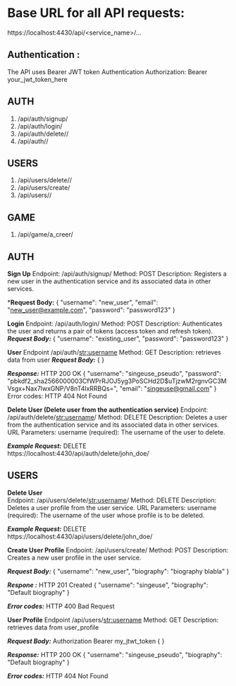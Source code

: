 <h1>Base URL for all API requests:</h1>

https://localhost:4430/api/<service_name>/...

<h2>Authentication :</h2>

The API uses Bearer JWT token Authentication
Authorization: Bearer your_jwt_token_here

<h2>AUTH</h2>

<ol>
  <li>/api/auth/signup/</li>
  <li>/api/auth/login/</li>
  <li>/api/auth/delete/<str:username>/ </li>
  <li>/api/auth/<str:username>/</li>
</ol>

<h2>USERS</h2>

<ol>
  <li>/api/users/delete/<str:username>/</li>
  <li>/api/users/create/</li>
  <li>/api/users/<str:username>/</li>
</ol>

<h2>GAME</h2>

<ol>
  <li>/api/game/a_creer/</li>
</ol>

<h2>AUTH</h2>

**Sign Up**
Endpoint: /api/auth/signup/
Method: POST
Description: Registers a new user in the authentication service and its associated data in other services.
    
***Request Body:** 
    {
        "username": "new_user",
        "email": "new_user@example.com",
        "password": "password123"
    }

**Login**
    Endpoint: /api/auth/login/
    Method: POST
    Description: Authenticates the user and returns a pair of tokens (access token and refresh token).
***Request Body:***
    {
        "username": "existing_user",
        "password": "password123"
    }

**User** 
    Endpoint /api/auth/<str:username>
    Method: GET 
    Description: retrieves data from user
***Request Body:***
    {
    }

***Response:***
    HTTP 200 OK
    {
    "username": "singeuse_pseudo",
    "password": "pbkdf2_sha256$600000$3CfWPrRJOJ5yg3PoSCHd2D$uTjzwM2rgnvGC3MVsgx+Nax7lwxGNP/V8nT4lxRRBQs=",
    "email": "singeuse@gmail.com"
    }
    Error codes:
    HTTP 404 Not Found

**Delete User (Delete user from the authentication service)**
    Endpoint: /api/auth/delete/<str:username>/
    Method: DELETE
    Description: Deletes a user from the authentication service and its associated data in other services.
    URL Parameters:
        username (required): The username of the user to delete.

***Example Request:***
    DELETE https://localhost:4430/api/auth/delete/john_doe/


<h2>USERS</h2>

**Delete User**  
    Endpoint: /api/users/delete/<str:username>/
    Method: DELETE
    Description: Deletes a user profile from the user service.
    URL Parameters:
        username (required): The username of the user whose profile is to be deleted.

***Example Request:***
        DELETE https://localhost:4430/api/users/delete/john_doe/


**Create User Profile**
    Endpoint: /api/users/create/
    Method: POST
    Description: Creates a new user profile in the user service.

***Request Body:***
    {
        "username": "new_user",
        "biography": "biography blabla"
    }
    
***Respone :***
    HTTP 201 Created
    {
        "username": "singeuse",
        "biography": "Default biography"
    }
    
***Error codes:***
    HTTP 400 Bad Request

**User Profile**
    Endpoint /api/users/<str:username>
    Method: GET 
    Description: retrieves data from user_profile

***Request Body:***
    Authorization Bearer my_jtwt_token
    {
    }
    
***Response:***
    HTTP 200 OK
    {
        "username": "singeuse_pseudo",
        "biography": "Default biography"
    }
    
***Error codes:***
    HTTP 404 Not Found

